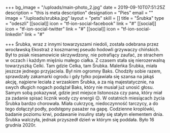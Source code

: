 +++
bg_image = "/uploads/main-photo_2.jpg"
date = 2019-09-10T07:51:25Z
description = "this is meta description"
designation = "Pies"
email = ""
image = "/uploads/srubka.jpg"
layout = "pets"
skill = []
title = "Śrubka"
type = "odeszli"
[[social]]
icon = "tf-ion-social-facebook"
link = "#"
[[social]]
icon = "tf-ion-social-twitter"
link = "#"
[[social]]
icon = "tf-ion-social-linkedin"
link = "#"

+++
Śrubka, wraz z innymi towarzyszami niedoli, została odebrana przez wrocławską Ekostraż z koszmarnej pseudo hodowli grzywaczy chińskich.  Był to psiak niesamowicie skrzywdzony, nie potrafiący zaufać, ze strachem w oczach i każdym mięśniu małego ciałka. Z czasem stała się nierozerwalną towarzyszką Celki. Tam gdzie Celka, tam Śrubka. Maleńka Śrubka, miała jeszcze jednego przyjaciela. Był nim ogromny Baks. Chodziły sobie razem, sprawdzały zakamarki ogrodu i gdy tylko pojawiała się szansa na jakąś akcję, najpierw leciała z wrzaskiem Śrubka, a za nią majestatycznie, na swych długich nogach podążał Baks, który nie musiał już unosić głosu. Samym sobą pokazywał, gdzie jest miejsce listonosza czy pana, który miał za zadanie spisać licznik wody czy energii 😉. W ostatnich miesiącach życia Śrubka bardzo chorowała. Miała cukrzycę, niedoczynność tarczycy, a do tego dołączył podły, podstępny pasażer na gapę. Codzienne kroplówki, badanie poziomu krwi, podawanie insuliny stały się stałym elementem dnia. Śrubka walczyła, jednak przyszedł dzień w którym się poddała. Było 16 grudnia 2020r.